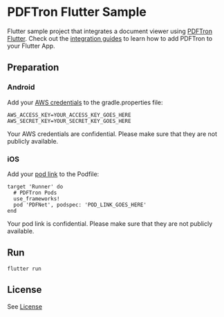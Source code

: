 # PDFTron Flutter Sample
Flutter sample project that integrates a document viewer using [PDFTron Flutter](https://github.com/PDFTron/pdftron-flutter). Check out the [integration guides](https://www.pdftron.com/documentation/android/guides/flutter) to learn how to add PDFTron to your Flutter App.

## Preparation

### Android
Add your [AWS credentials](https://www.pdftron.com/documentation/android/guides/getting-started/integrate-gradle?showkey=true) to the gradle.properties file:
```
AWS_ACCESS_KEY=YOUR_ACCESS_KEY_GOES_HERE
AWS_SECRET_KEY=YOUR_SECRET_KEY_GOES_HERE
```
Your AWS credentials are confidential. Please make sure that they are not publicly available.

### iOS
Add your [pod link](https://www.pdftron.com/documentation/ios/guides/getting-started/integrate-cocoapods) to the Podfile:
```
target 'Runner' do
  # PDFTron Pods
  use_frameworks!
  pod 'PDFNet', podspec: 'POD_LINK_GOES_HERE'
end
```

Your pod link is confidential. Please make sure that they are not publicly available.

## Run

```
flutter run
```


## License
See [License](./LICENSE)

